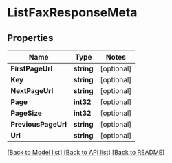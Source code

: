 # ListFaxResponseMeta

## Properties
Name | Type | Notes
------------ | ------------- | -------------
**FirstPageUrl** | **string** | [optional] 
**Key** | **string** | [optional] 
**NextPageUrl** | **string** | [optional] 
**Page** | **int32** | [optional] 
**PageSize** | **int32** | [optional] 
**PreviousPageUrl** | **string** | [optional] 
**Url** | **string** | [optional] 

[[Back to Model list]](../README.md#documentation-for-models) [[Back to API list]](../README.md#documentation-for-api-endpoints) [[Back to README]](../README.md)


